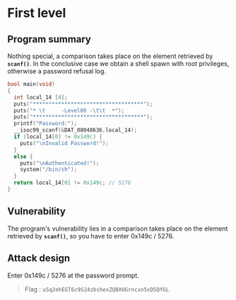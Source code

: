 # First level

## Program summary
Nothing special, a comparison takes place on the element retrieved by **`scanf()`**. In the conclusive case we obtain a shell spawn with root privileges, otherwise a password refusal log.

```c
bool main(void)
{
  int local_14 [4];
  puts("***********************************");
  puts("* \t     -Level00 -\t\t  *");
  puts("***********************************");
  printf("Password:");
  __isoc99_scanf(&DAT_08048636,local_14);
  if (local_14[0] != 0x149c) {
    puts("\nInvalid Password!");
  }
  else {
    puts("\nAuthenticated!");
    system("/bin/sh");
  }
  return local_14[0] != 0x149c; // 5276
}
```

## Vulnerability
The program's vulnerability lies in a comparison takes place on the element retrieved by **`scanf()`**, so you have to enter 0x149c / 5276.

## Attack design
Enter 0x149c / 5276 at the password prompt.

> Flag : `uSq2ehEGT6c9S24zbshexZQBXUGrncxn5sD5QfGL`
